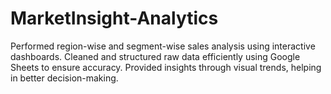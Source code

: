 # MarketInsight-Analytics
Performed region-wise and segment-wise sales analysis using interactive dashboards. Cleaned and structured raw data efficiently using Google Sheets to ensure accuracy. Provided insights through visual trends, helping in better decision-making.
